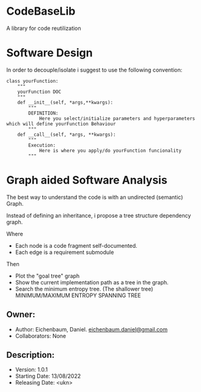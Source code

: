 # CodeBaseLib
A library for code reutilization

# Software Design

In order to decouple/isolate i suggest to use the following convention:

```
class yourFunction:
    """
    yourFunction DOC
    """
    def __init__(self, *args,**kwargs):
        """
        DEFINITION:
            Here you select/initialize parameters and hyperparameters which will define yourFunction Behaviour
        """
    def __call__(self, *args, **kwargs):
        """
        Execution:
            Here is where you apply/do yourFunction funcionality
        """
```

# Graph aided Software Analysis

The best way to understand the code is with an undirected (semantic) Graph.

Instead of defining an inheritance, i propose a tree structure dependency graph.


Where
- Each node is a code fragment self-documented.
- Each edge is a requirement submodule

Then
- Plot the "goal tree" graph
- Show the current implementation path as a tree in the graph. 
- Search the minimum entropy tree. (The shallower tree)
MINIMUM/MAXIMUM ENTROPY SPANNING TREE

## Owner:
- Author: Eichenbaum, Daniel. eichenbaum.daniel@gmail.com
- Collaborators: None

## Description:
- Version: 1.0.1 
- Starting Date: 13/08/2022
- Releasing Date: \<ukn\>
